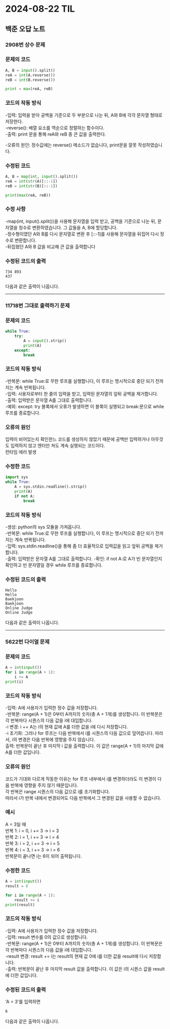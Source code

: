 # 2024-08-22 TIL

## 백준 오답 노트

### 2908번 상수 문제   
### 문제의 코드
```python
A, B = input().split()
reA = int(A.reverse())
reB = int(B.reverse())

print = max(reA, reB)
```
### 코드의 작동 방식   
-입력: 입력을 받아 공백을 기준으로 두 부분으로 나눈 뒤, A와 B에 각각 문자열 형태로 저장한다.        
-reverse(): 배열 요소를 역순으로 정렬하는 함수이다.      
-출력: print 문을 통해 reA와 reB 중 큰 값을 출력한다.       

-오류의 원인: 정수값에는 reverse() 메소드가 없습니다, print문을 잘못 작성하였습니다.     


### 수정된 코드
```python
A, B = map(int, input().split())
reA = int(str(A)[::-1])
reB = int(str(B)[::-1])

print(max(reA, reB))
```
### 수정 사항

-map(int, input().split())을 사용해 문자열을 입력 받고, 공백을 기준으로 나눈 뒤, 문자열을 정수로 변환하였습니다. 그 값들을 A, B에 할당합니다.          
-정수형이였던 A와 B를 다시 문자열로 변환 후 [::-1]를 사용해 문자열을 뒤집어 다시 정수로 변환합니다.           
-뒤집혔던 A와 B 값을 비교해 큰 값을 출력합니다

### 수정된 코드의 출력   

```
734 893
437
```
다음과 같은 출력이 나옵니다.   

*****

### 11718번 그대로 출력하기 문제
### 문제의 코드
```python
while True:
	try:
		A = input().strip()
		print(A)
	except:
		break
```
### 코드의 작동 방식
-반복문: while True:로 무한 루프를 실행합니다, 이 루프는 명시적으로 중단 되기 전까지는 계속 반복됩니다.            
-입력: 사용자로부터 한 줄의 입력을 받고, 입력된 문자열의 앞뒤 공백을 제거합니다.       
-출력: 입력받은 문자열 A를 그대로 출력합니다.            
-예외: except: try 블록에서 오류가 발생하면 이 블록이 실행되고 break:문으로 while 루프를 종료합니다.                   

### 오류의 원인
입력이 비어있는지 확인한느 코드를 생성하지 않았기 때문에 공백만 입력하거나 아무것도 입력하지 않고 엔터만 쳐도 계속 실행되는 코드이다.    
런타임 에러 발생             

### 수정한 코드
```python
import sys
while True:
	A = sys.stdin.readline().strip()
	print(A)
	if not A:
		break
```

### 코드의 작동 방식
-생성: python의 sys 모듈을 가져옵니다.              
-반복문: while True:로 무한 루프를 실행합니다, 이 루프는 명시적으로 중단 되기 전까지는 계속 반복됩니다.     
-입력: sys.stdin.readline()을 통해 좀 더 효율적으로 입력값을 읽고 앞뒤 공백을 제거합니다.      
-출력: 입력받은 문자열 A를 그대로 출력합니다.
-확인: if not A:로 A가 빈 문자열인지 확인하고 빈 문자열일 경우 while 루프를 종료합니다.      

### 수정된 코드의 출력   
```
Hello
Hello
Baekjoon
Baekjoon
Online Judge
Online Judge
```
다음과 같은 출력이 나옵니다.

*****

### 5622번 다이얼 문제
### 문제의 코드
```python
A = int(input())
for i in range(A + 1):
    i += A
print(i)
```
### 코드의 작동 방식
-입력: A에 사용자가 입력한 정수 값을 저장합니다.   
-반복문: range(A + 1)은 0부터 A까지의 숫자(총 A + 1개)를 생성합니다. 이 반복문은 각 반복마다 시퀀스의 다음 값을 i에 대입합니다.    
-i 변경: i += A는 i의 현재 값에 A를 더한 값을 i에 다시 저장합니다.       
-i 초기화: 그러나 for 루프는 다음 반복에서 i를 시퀀스의 다음 값으로 덮어씁니다. 따라서, i의 변경은 다음 반복에 영향을 주지 않습니다.         
출력: 반복문이 끝난 후 마지막 i 값을 출력합니다. 이 값은 range(A + 1)의 마지막 값에 A를 더한 값입니다.           

### 오류의 원인
코드가 기대와 다르게 작동한 이유는 for 루프 내부에서 i를 변경하더라도 이 변경이 다음 반복에 영향을 주지 않기 때문입니다.    
각 반복은 range 시퀀스의 다음 값으로 i를 초기화합니다.     
따라서 i가 반복 내에서 변경되어도 다음 반복에서 그 변경된 값을 사용할 수 없습니다.      

### 예시
A = 3일 때   
반복 1: i = 0, i += 3 → i = 3   
반복 2: i = 1, i += 3 → i = 4   
반복 3: i = 2, i += 3 → i = 5   
반복 4: i = 3, i += 3 → i = 6   
반복문이 끝나면 i는 6이 되어 출력됩니다.   


### 수정한 코드
```python
A = int(input())
result = 0

for i in range(A + 1):
	result += i
print(result)
```

### 코드의 작동 방식
-입력: A에 사용자가 입력한 정수 값을 저장합니다.   
-입력: result 변수를 0의 값으로 생성합니다.   
-반복문: range(A + 1)은 0부터 A까지의 숫자(총 A + 1개)를 생성합니다. 이 반복문은 각 반복마다 시퀀스의 다음 값을 i에 대입합니다.   
-result 변경: result += i는 result의 현재 값 0에 i를 더한 값을 result에 다시 저장합니다.   
-출력: 반복문이 끝난 후 마지막 result 값을 출력합니다. 이 값은 i의 시퀀스 값을 result에 더한 값입니다.   

### 수정된 코드의 출력   
'A = 3'를 입력하면 
```
6
```
다음과 같은 출력이 나옵니다.
